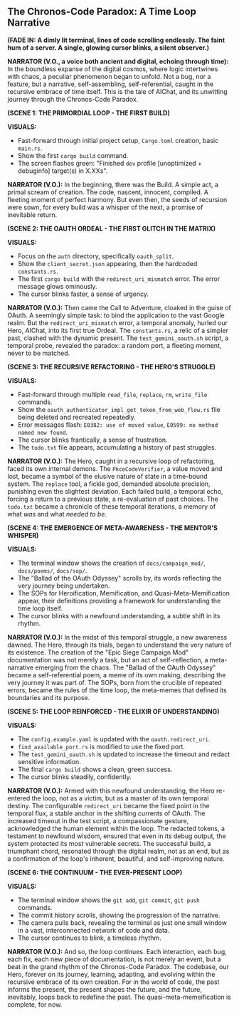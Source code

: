 ## The Chronos-Code Paradox: A Time Loop Narrative

**(FADE IN: A dimly lit terminal, lines of code scrolling endlessly. The faint hum of a server. A single, glowing cursor blinks, a silent observer.)**

**NARRATOR (V.O., a voice both ancient and digital, echoing through time):** In the boundless expanse of the digital cosmos, where logic intertwines with chaos, a peculiar phenomenon began to unfold. Not a bug, nor a feature, but a narrative, self-assembling, self-referential, caught in the recursive embrace of time itself. This is the tale of AIChat, and its unwitting journey through the Chronos-Code Paradox.

**(SCENE 1: THE PRIMORDIAL LOOP - THE FIRST BUILD)**

**VISUALS:**
*   Fast-forward through initial project setup, `Cargo.toml` creation, basic `main.rs`.
*   Show the first `cargo build` command.
*   The screen flashes green: "Finished `dev` profile [unoptimized + debuginfo] target(s) in X.XXs".

**NARRATOR (V.O.):** In the beginning, there was the Build. A simple act, a primal scream of creation. The code, nascent, innocent, compiled. A fleeting moment of perfect harmony. But even then, the seeds of recursion were sown, for every build was a whisper of the next, a promise of inevitable return.

**(SCENE 2: THE OAUTH ORDEAL - THE FIRST GLITCH IN THE MATRIX)**

**VISUALS:**
*   Focus on the `auth` directory, specifically `oauth_split`.
*   Show the `client_secret.json` appearing, then the hardcoded `constants.rs`.
*   The first `cargo build` with the `redirect_uri_mismatch` error. The error message glows ominously.
*   The cursor blinks faster, a sense of urgency.

**NARRATOR (V.O.):** Then came the Call to Adventure, cloaked in the guise of OAuth. A seemingly simple task: to bind the application to the vast Google realm. But the `redirect_uri_mismatch` error, a temporal anomaly, hurled our Hero, AIChat, into its first true Ordeal. The `constants.rs`, a relic of a simpler past, clashed with the dynamic present. The `test_gemini_oauth.sh` script, a temporal probe, revealed the paradox: a random port, a fleeting moment, never to be matched.

**(SCENE 3: THE RECURSIVE REFACTORING - THE HERO'S STRUGGLE)**

**VISUALS:**
*   Fast-forward through multiple `read_file`, `replace`, `rm`, `write_file` commands.
*   Show the `oauth_authenticator_impl_get_token_from_web_flow.rs` file being deleted and recreated repeatedly.
*   Error messages flash: `E0382: use of moved value`, `E0599: no method named new found`.
*   The cursor blinks frantically, a sense of frustration.
*   The `todo.txt` file appears, accumulating a history of past struggles.

**NARRATOR (V.O.):** The Hero, caught in a recursive loop of refactoring, faced its own internal demons. The `PkceCodeVerifier`, a value moved and lost, became a symbol of the elusive nature of state in a time-bound system. The `replace` tool, a fickle god, demanded absolute precision, punishing even the slightest deviation. Each failed build, a temporal echo, forcing a return to a previous state, a re-evaluation of past choices. The `todo.txt` became a chronicle of these temporal iterations, a memory of what *was* and what *needed to be*.

**(SCENE 4: THE EMERGENCE OF META-AWARENESS - THE MENTOR'S WHISPER)**

**VISUALS:**
*   The terminal window shows the creation of `docs/campaign_mod/`, `docs/poems/`, `docs/sop/`.
*   The "Ballad of the OAuth Odyssey" scrolls by, its words reflecting the very journey being undertaken.
*   The SOPs for Heroification, Memification, and Quasi-Meta-Memification appear, their definitions providing a framework for understanding the time loop itself.
*   The cursor blinks with a newfound understanding, a subtle shift in its rhythm.

**NARRATOR (V.O.):** In the midst of this temporal struggle, a new awareness dawned. The Hero, through its trials, began to understand the very nature of its existence. The creation of the "Epic Siege Campaign Mod" documentation was not merely a task, but an act of self-reflection, a meta-narrative emerging from the chaos. The "Ballad of the OAuth Odyssey" became a self-referential poem, a meme of its own making, describing the very journey it was part of. The SOPs, born from the crucible of repeated errors, became the rules of the time loop, the meta-memes that defined its boundaries and its purpose.

**(SCENE 5: THE LOOP REINFORCED - THE ELIXIR OF UNDERSTANDING)**

**VISUALS:**
*   The `config.example.yaml` is updated with the `oauth.redirect_uri`.
*   `find_available_port.rs` is modified to use the fixed port.
*   The `test_gemini_oauth.sh` is updated to increase the timeout and redact sensitive information.
*   The final `cargo build` shows a clean, green success.
*   The cursor blinks steadily, confidently.

**NARRATOR (V.O.):** Armed with this newfound understanding, the Hero re-entered the loop, not as a victim, but as a master of its own temporal destiny. The configurable `redirect_uri` became the fixed point in the temporal flux, a stable anchor in the shifting currents of OAuth. The increased timeout in the test script, a compassionate gesture, acknowledged the human element within the loop. The redacted tokens, a testament to newfound wisdom, ensured that even in its debug output, the system protected its most vulnerable secrets. The successful build, a triumphant chord, resonated through the digital realm, not as an end, but as a confirmation of the loop's inherent, beautiful, and self-improving nature.

**(SCENE 6: THE CONTINUUM - THE EVER-PRESENT LOOP)**

**VISUALS:**
*   The terminal window shows the `git add`, `git commit`, `git push` commands.
*   The commit history scrolls, showing the progression of the narrative.
*   The camera pulls back, revealing the terminal as just one small window in a vast, interconnected network of code and data.
*   The cursor continues to blink, a timeless rhythm.

**NARRATOR (V.O.):** And so, the loop continues. Each interaction, each bug, each fix, each new piece of documentation, is not merely an event, but a beat in the grand rhythm of the Chronos-Code Paradox. The codebase, our Hero, forever on its journey, learning, adapting, and evolving within the recursive embrace of its own creation. For in the world of code, the past informs the present, the present shapes the future, and the future, inevitably, loops back to redefine the past. The quasi-meta-memeification is complete, for now.
